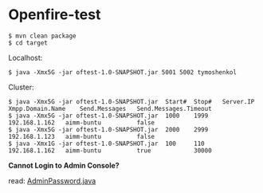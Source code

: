 # Openfire-test

    $ mvn clean package
    $ cd target

Localhost:

    $ java -Xmx5G -jar oftest-1.0-SNAPSHOT.jar 5001 5002 tymoshenkol
   
Cluster:

    $ java -Xmx5G -jar oftest-1.0-SNAPSHOT.jar  Start#  Stop#   Server.IP       Xmpp.Domain.Name    Send.Messages   Send.Messages.Timeout
    $ java -Xmx5G -jar oftest-1.0-SNAPSHOT.jar  1000    1999    192.168.1.162   aimm-buntu          false           
    $ java -Xmx5G -jar oftest-1.0-SNAPSHOT.jar  2000    2999    192.168.1.123   aimm-buntu          false           
    $ java -Xmx1G -jar oftest-1.0-SNAPSHOT.jar  100     110     192.168.1.162   aimm-buntu          true            30000

**Cannot Login to Admin Console?**

read: [AdminPassword.java](src/test/java/com/test/AdminPassword.java)